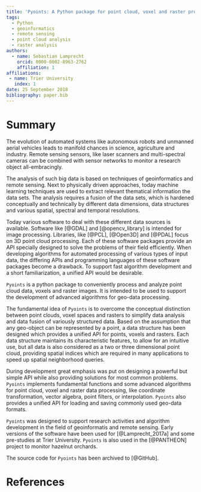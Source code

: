 ```yaml
---
title: 'Pyoints: A Python package for point cloud, voxel and raster processing.'
tags:
  - Python
  - geoinformatics
  - remote sensing
  - point cloud analysis
  - raster analysis
authors:
  - name: Sebastian Lamprecht
    orcid: 0000-0002-8963-2762
    affiliation: 1
affiliations:
 - name: Trier University
   index: 1
date: 25 September 2018
bibliography: paper.bib
---
```



# Summary

The evolution of automated systems like autonomous robots and unmanned aerial 
vehicles leads to manifold chances in science, agriculture and industry.
Remote sensing sensors, like laser scanners and multi-spectral cameras can be
combined with sensor networks to monitor a research object all-embracingly.

The analysis of such big data is based on techniques of geoinformatics and 
remote sensing. Next to physically driven approaches, today machine learning 
techniques are used to extract relevant thematical information the data sets.
The analysis requires a fusion of the data sets, which is hardened conceptually
and technically by different data dimensions, data structures and various 
spatial, spectral and temporal resolutions.

Today various software to deal with these different data sources is available.
Software like [@GDAL] and [@opencv_library] is intended for image processing. 
Libraries, like [@PCL], [@Open3D] and [@PDAL] focus on 3D point cloud 
processing. Each of these software packages provide an API specially designed 
to solve the problems of their field efficiently. When developing algorithms 
for automated processing of various types of input data, the differing APIs and
programming languages of these software packages become a drawback. To support
fast  algorithm development and a short familiarization, a unified API would be 
desirable.

``Pyoints`` is a python package to conveniently process and analyze point
cloud data, voxels and raster images. It is intended to be used to support
the development of advanced algorithms for geo-data processing.

The fundamental idea of ``Pyoints`` is to overcome the conceptual distinction 
between point clouds, voxel spaces and rasters to simplify data analysis 
and data fusion of variously structured data. Based on the assumption that any 
geo-object can be represented by a point, a data structure has been designed 
which provides a unified API for points, voxels and rasters. Each data 
structure maintains its characteristic features, to allow for an intuitive use, 
but all data is also considered as a two or three dimensional point cloud, 
providing spatial indices which are required in many applications to speed up 
spatial neighborhood queries.

During development great emphasis was put on designing a powerful but simple 
API while also providing solutions for most common problems. ``Pyoints`` 
implements fundamental functions and some advanced algorithms for point cloud, 
voxel and raster data processing, like coordinate transformation, vector
algebra, point filters, or interpolation. ``Pyoints`` also provides a unified 
API for loading and saving commonly used geo-data formats.

``Pyoints`` was designed to support research activities and algorithm
development in the field of geoinformatis and remote sensing. Early versions of 
the software have been used for [@Lamprecht_2017a] and some pre-studies at 
Trier University. ``Pyoints`` is also used in the [@PANTHEON] project to 
monitor hazelnut orchards.

The source code for ``Pyoints`` has been archived to [@GitHub].


# References